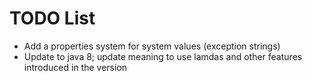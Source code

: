 TODO List
=========

- Add a properties system for system values (exception strings)
- Update to java 8; update meaning to use lamdas and other features introduced in the version
